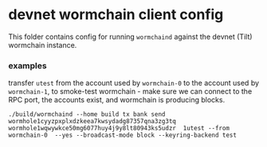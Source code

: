 # devnet wormchain client config

This folder contains config for running `wormchaind` against the devnet (Tilt) wormchain instance.

### examples

transfer `utest` from the account used by `wormchain-0` to the account used by `wormchain-1`, to smoke-test wormchain - make sure we can connect to the RPC port, the accounts exist, and wormchain is producing blocks.

    ./build/wormchaind --home build tx bank send wormhole1cyyzpxplxdzkeea7kwsydadg87357qna3zg3tq  wormhole1wqwywkce50mg6077huy4j9y8lt80943ks5udzr  1utest --from wormchain-0  --yes --broadcast-mode block --keyring-backend test

